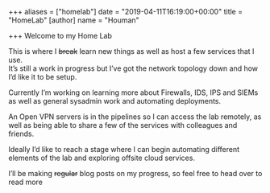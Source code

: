 +++
aliases = ["homelab"]
date = "2019-04-11T16:19:00+00:00"
title = "HomeLab"
[author]
name = "Houman"

+++
Welcome to my Home Lab

This is where I ~~break~~ learn new things as well as host a few services that I use.  
It’s still a work in progress but I’ve got the network topology down and how I’d like it to be setup.

Currently I’m working on learning more about Firewalls, IDS, IPS and SIEMs as well as general sysadmin work and automating deployments.

An Open VPN servers is in the pipelines so I can access the lab remotely, as well as being able to share a few of the services with colleagues and friends.

Ideally I’d like to reach a stage where I can begin automating different elements of the lab and exploring offsite cloud services.

I’ll be making ~~regular~~ blog posts on my progress, so feel free to head over to read more